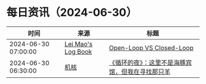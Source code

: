 ﻿# 每日资讯（2024-06-30）

|时间|来源|标题|
|---|---|---|
|2024-06-30 07:00:00|[Lei Mao's Log Book](https://leimao.github.io/atom.xml)|[Open-Loop VS Closed-Loop](https://leimao.github.io/blog/Open-Loop-VS-Closed-Loop/)|
|2024-06-30 06:30:00|[机核](https://www.gcores.com/rss)|[《循环的夜》：这里不是海豚宾馆，但我在寻找那只羊](https://www.gcores.com/articles/184252)|
